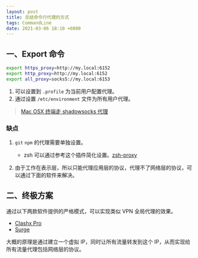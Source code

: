 ```yaml
---
layout: post
title: 总结命令行代理的方式
tags: CommandLine
date: 2021-03-06 18:10 +0800
---
```

## 一、Export 命令

```sh
export https_proxy=http://my.local:6152
export http_proxy=http://my.local:6152
export all_proxy=socks5://my.local:6153
```

1. 可以设置到 `.profile` 为当前用户配置代理。
2. 通过设置 `/etc/environment` 文件为所有用户代理。

> [Mac OSX 终端走 shadowsocks 代理](https://github.com/mrdulin/blog/issues/18)

### 缺点

1. `git` `npm` 的代理需要单独设置。
    + zsh 可以通过参考这个插件简化设置。[zsh-proxy](https://github.com/SukkaW/zsh-proxy)

2. 由于工作在表示层，所以只能代理应用层的协议，代理不了网络层的协议，可以通过下面的软件来解决。

## 二、终极方案

通过以下两款软件提供的严格模式，可以实现类似 VPN 全局代理的效果。

+ [Clashx Pro](https://install.appcenter.ms/users/clashx/apps/clashx-pro/distribution_groups/public)
+ [Surge](https://nssurge.com/)

大概的原理是通过建立一个虚拟 IP，同时让所有流量转发到这个 IP，从而实现给所有流量代理包括网络层的协议。
